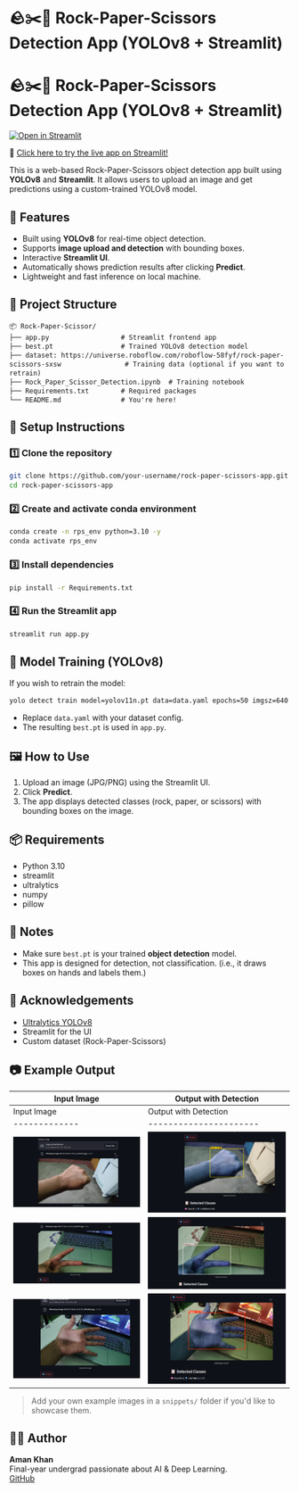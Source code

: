 
# 🪨✂️🧻 Rock-Paper-Scissors Detection App (YOLOv8 + Streamlit)

# 🪨✂️🧻 Rock-Paper-Scissors Detection App (YOLOv8 + Streamlit)

[![Open in Streamlit](https://static.streamlit.io/badges/streamlit_badge_black_white.svg)](https://amankhan-rockpaperscissrdetector.streamlit.app/)

🎯 [Click here to try the live app on Streamlit!](https://amankhan-rockpaperscissrdetector.streamlit.app/)


This is a web-based Rock-Paper-Scissors object detection app built using **YOLOv8** and **Streamlit**. It allows users to upload an image and get predictions using a custom-trained YOLOv8 model.

## 🚀 Features

- Built using **YOLOv8** for real-time object detection.
- Supports **image upload and detection** with bounding boxes.
- Interactive **Streamlit UI**.
- Automatically shows prediction results after clicking **Predict**.
- Lightweight and fast inference on local machine.

## 📁 Project Structure

```
📦 Rock-Paper-Scissor/
├── app.py                  # Streamlit frontend app
├── best.pt                 # Trained YOLOv8 detection model
├── dataset: https://universe.roboflow.com/roboflow-58fyf/rock-paper-scissors-sxsw                # Training data (optional if you want to retrain)
├── Rock_Paper_Scissor_Detection.ipynb  # Training notebook
├── Requirements.txt        # Required packages
└── README.md               # You're here!
```

## 🧪 Setup Instructions

### 1️⃣ Clone the repository
```bash
git clone https://github.com/your-username/rock-paper-scissors-app.git
cd rock-paper-scissors-app
```

### 2️⃣ Create and activate conda environment
```bash
conda create -n rps_env python=3.10 -y
conda activate rps_env
```

### 3️⃣ Install dependencies
```bash
pip install -r Requirements.txt
```

### 4️⃣ Run the Streamlit app
```bash
streamlit run app.py
```

## 🧠 Model Training (YOLOv8)

If you wish to retrain the model:
```bash
yolo detect train model=yolov11n.pt data=data.yaml epochs=50 imgsz=640
```

- Replace `data.yaml` with your dataset config.
- The resulting `best.pt` is used in `app.py`.

## 🖼️ How to Use

1. Upload an image (JPG/PNG) using the Streamlit UI.
2. Click **Predict**.
3. The app displays detected classes (rock, paper, or scissors) with bounding boxes on the image.

## 📦 Requirements

- Python 3.10
- streamlit
- ultralytics
- numpy
- pillow

## 📌 Notes

- Make sure `best.pt` is your trained **object detection** model.
- This app is designed for detection, not classification. (i.e., it draws boxes on hands and labels them.)

## 🙌 Acknowledgements

- [Ultralytics YOLOv8](https://github.com/ultralytics/ultralytics)
- Streamlit for the UI
- Custom dataset (Rock-Paper-Scissors)

## 📷 Example Output

| Input Image | Output with Detection |
|-------------|------------------------|
| Input Image | Output with Detection |
|-------------|----------------------|
| ![input](Samples/image.png) | ![output](Samples/image-1.png) |
| ![input](Samples/image-2.png) | ![output](Samples/image-3.png) |
| ![input](Samples/image-4.png) | ![output](Samples/image-5.png) |

> Add your own example images in a `snippets/` folder if you'd like to showcase them.

## 🧑‍💻 Author

**Aman Khan**  
Final-year undergrad passionate about AI & Deep Learning.  
[GitHub](https://github.com/Amankhan1009)
